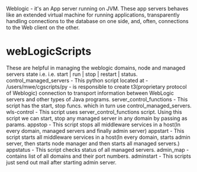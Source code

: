 Weblogic - it's an App server running on JVM. These app servers behaves like an extended virtual machine for running applications, transparently handling connections to the database on one side, and, often, connections to the Web client on the other.

# webLogicScripts
These are helpful in managing the weblogic domains, node and managed servers state i.e. i.e. start | run | stop | restart | status.
control_managed_servers       - This python script located at - /users/mwe/cgscripts/py - is responsible to create t3(proprietary protocol of Weblogic) connection to transport information between WebLogic servers and other types of Java programs.
server_control_functions      - This script has the start, stop funcs. which in turn use control_managed_servers.
wls-control                   - This script uses server_control_functions script. Using this script we can start, stop any managed server in any domain by passing as params.
appstop                       - This script stops all middleware services in a host(In every domain, managed servers and finally admin server)
appstart                      - This script starts all middleware services in a host(In every domain, starts admin server, then starts node manager and then starts all managed servers.)
appstatus                     - This script checks status of all managed servers.
admin_map                     - contains list of all domains and their port numbers.
adminstart                    - This scripts just send out mail after starting admin server.
